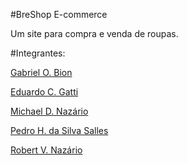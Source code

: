 #BreShop E-commerce

Um site para compra e venda de roupas.

#Integrantes:

[Gabriel O. Bion](https://github.com/bion23ouriquess)

[Eduardo C. Gatti](https://github.com/eduardgatti)

[Michael D. Nazário](https://github.com/michaelnazaio)

[Pedro H. da Silva Salles](https://github.com/pedroking2310)

[Robert V. Nazário](https://github.com/rvnaza)

